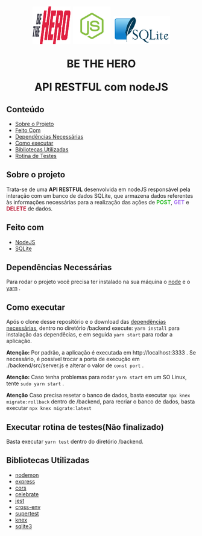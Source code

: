 <h1 align="center">
            <img src="./assets/logo.svg" alt="Be The Hero" width="100px" height="100px">
            <img src="./assets/nodeJS.png" alt="Be The Hero" width="100px" height="100px">
            <img src="./assets/sqlite.png" alt="Be The Hero" width="150px" height="75px">
    <p align="center"><strong>BE THE HERO</strong></p>
    <p align="center">API RESTFUL com nodeJS</P>
</h1>

## Conteúdo
* [Sobre o Projeto](#sobre-o-projeto)
* [Feito Com](#sobre-o-projeto)
* [Dependências Necessárias](#dependências-necessárias)
* [Como executar](#como-executar)
* [Bibliotecas Utilizadas](#bibliotecas-utilizadas)
* [Rotina de Testes](executar-rotina-de-testes(não-finalizado))

## Sobre o projeto
Trata-se de uma **API RESTFUL** desenvolvida em nodeJS responsável pela interação com um banco de dados SQLite, que armazena dados referentes às informações necessárias para a realização das ações de <strong style="color: #31BE2E">POST</strong>, <strong style="color: #AB77F0">GET</strong> e <strong style="color: #B81531">DELETE</strong> de dados.

## Feito com
* [NodeJS](https://nodejs.org/en/)
* [SQLite](https://www.sqlite.org/index.html)

## Dependências Necessárias
Para rodar o projeto você precisa ter instalado na sua máquina o [node](https://nodejs.org/en/download/) e o [yarn](https://yarnpkg.com/) .

## Como executar
Após o clone desse repositório e o download das [dependências necessárias](#dependências-Necessárias), dentro no diretório /backend execute: `yarn install`  para instalação das dependêcias, e em seguida `yarn start` para rodar a aplicação.

**Atenção:** Por padrão, a aplicação é executada em http://localhost:3333 . Se necessário, é possível trocar a porta de execução em ./backend/src/server.js e alterar o valor de `const port` .

**Atenção:** Caso tenha problemas para rodar `yarn start` em um SO Linux, tente `sudo yarn start` . 

**Atenção**  Caso precisa resetar o banco de dados, basta executar `npx knex migrate:rollback` dentro de /backend, para recriar o banco de dados, basta executar `npx knex migrate:latest`

## Executar rotina de testes(Não finalizado)
Basta executar `yarn test` dentro do diretório /backend.

## Bibliotecas Utilizadas

* [nodemon](https://nodemon.io/)
* [express](https://expressjs.com/)
* [cors](https://developer.mozilla.org/pt-PT/docs/Web/HTTP/CORS)
* [celebrate](https://www.npmjs.com/package/celebrate)
* [jest](https://jestjs.io/)
* [cross-env](https://www.npmjs.com/package/cross-env)
* [supertest](https://github.com/visionmedia/supertest)
* [knex](http://knexjs.org/)
* [sqlite3](https://www.sqlite.org/index.html)

